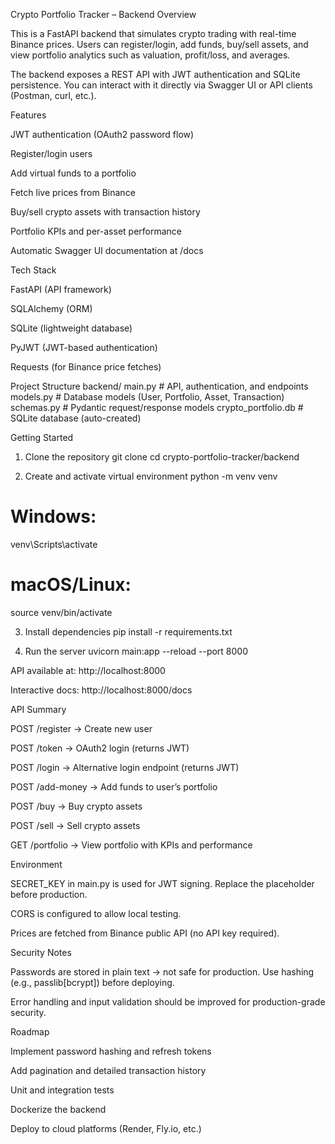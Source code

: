 Crypto Portfolio Tracker – Backend
Overview

This is a FastAPI backend that simulates crypto trading with real-time Binance prices.
Users can register/login, add funds, buy/sell assets, and view portfolio analytics such as valuation, profit/loss, and averages.

The backend exposes a REST API with JWT authentication and SQLite persistence.
You can interact with it directly via Swagger UI or API clients (Postman, curl, etc.).

Features

JWT authentication (OAuth2 password flow)

Register/login users

Add virtual funds to a portfolio

Fetch live prices from Binance

Buy/sell crypto assets with transaction history

Portfolio KPIs and per-asset performance

Automatic Swagger UI documentation at /docs

Tech Stack

FastAPI (API framework)

SQLAlchemy (ORM)

SQLite (lightweight database)

PyJWT (JWT-based authentication)

Requests (for Binance price fetches)

Project Structure
backend/
  main.py       # API, authentication, and endpoints
  models.py     # Database models (User, Portfolio, Asset, Transaction)
  schemas.py    # Pydantic request/response models
  crypto_portfolio.db  # SQLite database (auto-created)

Getting Started
1. Clone the repository
git clone <your-repo-url>
cd crypto-portfolio-tracker/backend

2. Create and activate virtual environment
python -m venv venv
# Windows:
venv\Scripts\activate
# macOS/Linux:
source venv/bin/activate

3. Install dependencies
pip install -r requirements.txt

4. Run the server
uvicorn main:app --reload --port 8000


API available at: http://localhost:8000

Interactive docs: http://localhost:8000/docs

API Summary

POST /register → Create new user

POST /token → OAuth2 login (returns JWT)

POST /login → Alternative login endpoint (returns JWT)

POST /add-money → Add funds to user’s portfolio

POST /buy → Buy crypto assets

POST /sell → Sell crypto assets

GET /portfolio → View portfolio with KPIs and performance

Environment

SECRET_KEY in main.py is used for JWT signing. Replace the placeholder before production.

CORS is configured to allow local testing.

Prices are fetched from Binance public API (no API key required).

Security Notes

Passwords are stored in plain text → not safe for production.
Use hashing (e.g., passlib[bcrypt]) before deploying.

Error handling and input validation should be improved for production-grade security.

Roadmap

Implement password hashing and refresh tokens

Add pagination and detailed transaction history

Unit and integration tests

Dockerize the backend

Deploy to cloud platforms (Render, Fly.io, etc.)
